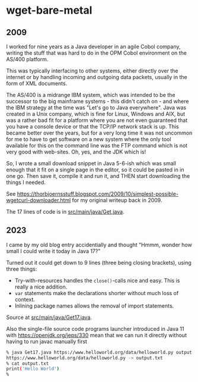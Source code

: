 # wget-bare-metal

## 2009 

I worked for nine years as a Java developer in an agile Cobol company, writing the stuff that was hard to do in the OPM Cobol environment on the AS/400 platform.  

This was typically interfacing to other systems, either directly over the internet or by handling incoming and outgoing data packets, usually in the form of XML documents.

The AS/400 is a midrange IBM system, which was intended to be the successor to the big mainframe systems - this didn't catch on - and where the IBM strategy at the time was "Let's go to Java everywhere".  Java was created in a Unix company, which is fine for Linux, Windows and AIX, but was a rather bad fit for a platform where you are not even guaranteed that you have a console device or that the TCP/IP network stack is up.   This became better over the years, but for a very long time it was not uncommon for me to have to get software on a new system where the only tool available for this on the command line was the FTP command which is not very good with web-sites.  Oh, yes, and the JDK which is!

So, I wrote a small download snippet in Java 5-6-ish which was small enough that it fit on a single page in the editor, so it could be pasted in in one go.  Then save it, compile it and run it, and THEN start downloading the things I needed.

See https://thorbjoernsstuff.blogspot.com/2009/10/simplest-possible-wgetcurl-downloader.html for my original writeup back in 2009.

The 17 lines of code is in [src/main/java/Get.java](src/main/java/Get.java).

## 2023

I came by my old blog entry accidentially and thought "Hmmm, wonder how small I could write it today in Java 17?"

Turned out it could get down to 9 lines (three being closing brackets), using three things:

* Try-with-resources handles the `close()`-calls nice and easy.  This is really a nice addition.
* `var` statements make the declarations shorter without much loss of context.
* Inlining package names allows the removal of import statements.

Source at
[src/main/java/Get17.java](src/main/java/Get17.java).

Also the single-file source code programs launcher introduced in Java 11 with https://openjdk.org/jeps/330 mean that we can run it directly without having to run javac manually first

```sh
% java Get17.java https://www.helloworld.org/data/helloworld.py output.txt
https://www.helloworld.org/data/helloworld.py -> output.txt
% cat output.txt 
print('Hello World')
%
```